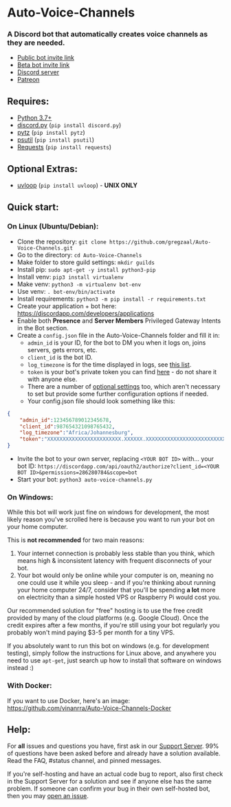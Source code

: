 # Auto-Voice-Channels

### A Discord bot that automatically creates voice channels as they are needed.

- [Public bot invite link](https://discordapp.com/api/oauth2/authorize?client_id=479393422705426432&permissions=286280784&scope=bot)
- [Beta bot invite link](https://discordapp.com/api/oauth2/authorize?client_id=675405085752164372&permissions=286280784&scope=bot)
- [Discord server](https://discord.gg/HT6GNhJ)
- [Patreon](https://www.patreon.com/pixaal)

## Requires:

* [Python 3.7+](https://www.python.org/downloads/)
* [discord.py](https://pypi.org/project/discord.py/) (`pip install discord.py`)
* [pytz](https://pypi.org/project/pytz/) (`pip install pytz`)
* [psutil](https://pypi.org/project/psutil/) (`pip install psutil`)
* [Requests](https://pypi.org/project/requests/) (`pip install requests`)

## Optional Extras:

* [uvloop](https://pypi.org/project/uvloop/) (`pip install uvloop`) - **UNIX ONLY**

## Quick start:

### On Linux (Ubuntu/Debian):

* Clone the repository: `git clone https://github.com/gregzaal/Auto-Voice-Channels.git`
* Go to the directory: `cd Auto-Voice-Channels`
* Make folder to store guild settings: `mkdir guilds`
* Install pip: `sudo apt-get -y install python3-pip`
* Install venv: `pip3 install virtualenv`
* Make venv: `python3 -m virtualenv bot-env`
* Use venv: `. bot-env/bin/activate`
* Install requirements: `python3 -m pip install -r requirements.txt`
* Create your application + bot here: <https://discordapp.com/developers/applications>
* Enable both **Presence** and **Server Members** Privileged Gateway Intents in the Bot section.
* Create a `config.json` file in the Auto-Voice-Channels folder and fill it in:
  * `admin_id` is your ID, for the bot to DM you when it logs on, joins servers, gets errors, etc.
  * `client_id` is the bot ID.
  * `log_timezone` is for the time displayed in logs, see [this list](https://stackoverflow.com/questions/13866926/is-there-a-list-of-pytz-timezones).
  * `token` is your bot's private token you can find [here](https://discordapp.com/developers/applications) - do not share it with anyone else.
  * There are a number of [optional settings](https://github.com/gregzaal/Auto-Voice-Channels/wiki/Optional-configuration) too, which aren't necessary to set but provide some further configuration options if needed.
  * Your config.json file should look something like this:

```json
{
    "admin_id":123456789012345678,
    "client_id":987654321098765432,
    "log_timezone":"Africa/Johannesburg",
    "token":"XXXXXXXXXXXXXXXXXXXXXXXX.XXXXXX.XXXXXXXXXXXXXXXXXXXXXXXXXXX"
}
```

* Invite the bot to your own server, replacing `<YOUR BOT ID>` with... your bot ID: `https://discordapp.com/api/oauth2/authorize?client_id=<YOUR BOT ID>&permissions=286280784&scope=bot`
* Start your bot: `python3 auto-voice-channels.py`

### On Windows:

While this bot will work just fine on windows for development, the most likely reason you've scrolled here is because you want to run your bot on your home computer. 

This is **not recommended** for two main reasons:

1. Your internet connection is probably less stable than you think, which means high & inconsistent latency with frequent disconnects of your bot.
2. Your bot would only be online while your computer is on, meaning no one could use it while you sleep - and if you're thinking about running your home computer 24/7, consider that you'll be spending **a lot** more on electricity than a simple hosted VPS or Raspberry Pi would cost you.

Our recommended solution for "free" hosting is to use the free credit provided by many of the cloud platforms (e.g. Google Cloud). Once the credit expires after a few months, if you're still using your bot regularly you probably won't mind paying $3-5 per month for a tiny VPS.

If you absolutely want to run this bot on windows (e.g. for development testing), simply follow the instructions for Linux above, and anywhere you need to use `apt-get`, just search up how to install that software on windows instead :)

### With Docker:

If you want to use Docker, here's an image: https://github.com/vinanrra/Auto-Voice-Channels-Docker

## Help:

For **all** issues and questions you have, first ask in our [Support Server](https://discord.gg/HT6GNhJ). 99% of questions have been asked before and already have a solution available. Read the FAQ, #status channel, and pinned messages.

If you're self-hosting and have an actual code bug to report, also first check in the Support Server for a solution and see if anyone else has the same problem. If someone can confirm your bug in their own self-hosted bot, then you may [open an issue](https://github.com/gregzaal/Auto-Voice-Channels/issues).
